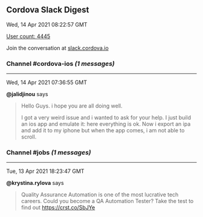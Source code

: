 ## Cordova Slack Digest
Wed, 14 Apr 2021 08:22:57 GMT

[User count: 4445](https://cordova.slack.com/)


Join the conversation at [slack.cordova.io](http://slack.cordova.io/)

### __Channel #cordova-ios__ _(1 messages)_
---

Wed, 14 Apr 2021 07:36:55 GMT

__@jalidjinou__ says 
> Hello Guys. i hope you are all doing well.
> 
> I got a very weird issue and i wanted to ask for your help.
> I just build an ios app and emulate it: here everything is ok. Now i export an ipa and add it to my iphone but when the app comes, i am not able to scroll.
> 

### __Channel #jobs__ _(1 messages)_
---

Tue, 13 Apr 2021 18:23:47 GMT

__@krystina.rylova__ says 
> Quality Assurance Automation is one of the most lucrative tech careers. Could you become a QA Automation Tester? Take the test to find out <https://crst.co/SbJYe>
> 

